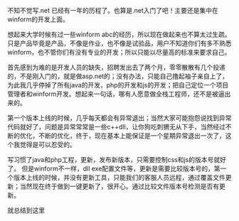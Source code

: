 不知不觉写.net 已经有一年的历程了。也算是.net入门了吧！主要还是集中在winform的开发上面。

想起来大学时候有过一些winform abc的经历，所以现在做起来也不算太过生疏。只是产品毕竟是产品，不像是作业，也不像是试验品，用户不知道你们有多不熟悉winform，也不管你们有没有专业的开发；所以只能以尽量高的标准来要求自己。

首先感到为难的是开发人员的缺失，招聘发出去了两个月，零零散散有几个投递的，不是刚入门的，就是做asp.net的；没有办法，只能自己撸起袖子亲自上了，为此我几乎停掉了所有java的开发，php的开发和js的开发；把自己定位一个项目管理者和winform开发。想起来一句话，哪有人愿意做全栈工程师，还不是被逼出来的。

第一个版本上线的时候，几乎每天都会有异常退出；当然大家可能抱怨说找到异常代码就好了，问题是异常常常是一些c++dll，让你狗吃刺猬无从下手，当然经过不断的优化，不断的优化，终于，现在基本上能保证是一个星期异常退出一次了，这个我觉得是可以忍受的。

写习惯了java和php工程，更新，发布新版本，只需要控制css和js的版本号就好了。 但是winform不一样，dll exe配置文件等，更新是需要比较版本号的，第一个版本上线的时候，并没有更新工具，只能我们的客服人员远程，通过覆盖文件更新；当然现在终于做到一键更新了，很开心。通过比较文件版本号检测是否有更新。

就总结到这里

